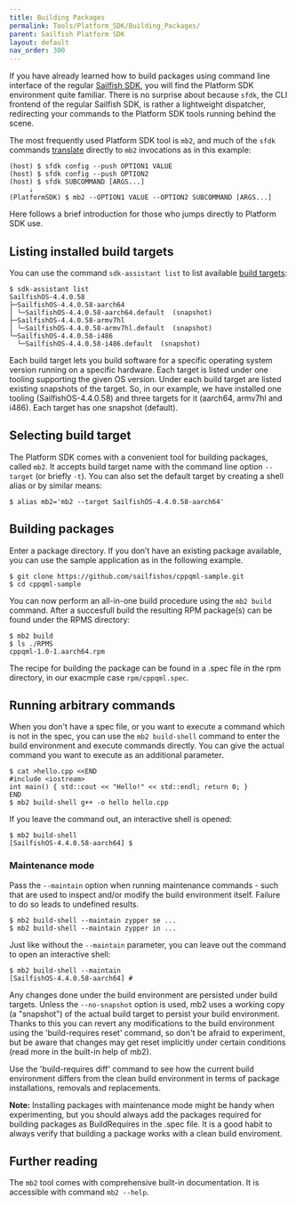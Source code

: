 ```yaml
---
title: Building Packages
permalink: Tools/Platform_SDK/Building_Packages/
parent: Sailfish Platform SDK
layout: default
nav_order: 300
---
```


If you have already learned how to build packages using command line interface of the regular [Sailfish SDK](/Tools/Sailfish_SDK/Building_packages), you will find the Platform SDK environment quite familiar. There is no surprise about because `sfdk`, the CLI frontend of the regular Sailfish SDK, is rather a lightweight dispatcher, redirecting your commands to the Platform SDK tools running behind the scene.

The most frequently used Platform SDK tool is `mb2`, and much of the `sfdk` commands [translate](https://github.com/sailfishos/sailfish-qtcreator/blob/master/share/qtcreator/sfdk/modules/20-building-mb2/manifest.json) directly to `mb2` invocations as in this example:
```nosh
(host) $ sfdk config --push OPTION1 VALUE
(host) $ sfdk config --push OPTION2
(host) $ sfdk SUBCOMMAND [ARGS...]
     ⇣
(PlatformSDK) $ mb2 --OPTION1 VALUE --OPTION2 SUBCOMMAND [ARGS...]
```

Here follows a brief introduction for those who jumps directly to Platform SDK use.

## Listing installed build targets

You can use the command `sdk-assistant list` to list available  [build targets](/Tools/Platform_SDK/Target_Installation/#sailfish-platform-sdk-targets-and-toolings):
```nosh
$ sdk-assistant list
SailfishOS-4.4.0.58
├─SailfishOS-4.4.0.58-aarch64
│ └─SailfishOS-4.4.0.58-aarch64.default  (snapshot)
├─SailfishOS-4.4.0.58-armv7hl
│ └─SailfishOS-4.4.0.58-armv7hl.default  (snapshot)
└─SailfishOS-4.4.0.58-i486
  └─SailfishOS-4.4.0.58-i486.default  (snapshot)
```

Each build target lets you build software for a specific operating system version running on a specific hardware. Each target is listed under one tooling supporting the given OS version. Under each build target are listed existing snapshots of the target. So, in our example, we have installed one tooling (SailfishOS-4.4.0.58) and three targets for it (aarch64, armv7hl and i486). Each target has one snapshot (default).

## Selecting build target

The Platform SDK comes with a convenient tool for building packages, called `mb2`. It accepts build target name with the command line option `--target` (or briefly `-t`). You can also set the default target by creating a shell alias or by similar means:
```nosh
$ alias mb2='mb2 --target SailfishOS-4.4.0.58-aarch64'
```

## Building packages

Enter a package directory. If you don’t have an existing package available, you can use the sample application as in the following example.
```nosh
$ git clone https://github.com/sailfishos/cppqml-sample.git
$ cd cppqml-sample
```

You can now perform an all-in-one build procedure using the `mb2 build` command. After a succesfull build the resulting RPM package(s) can be found under the RPMS directory:
```nosh
$ mb2 build
$ ls ./RPMS
cppqml-1.0-1.aarch64.rpm
```

The recipe for building the package can be found in a .spec file in the rpm directory, in our exacmple case `rpm/cppqml.spec`.

## Running arbitrary commands

When you don't have a spec file, or you want to execute a command which is not in the spec, you can use the `mb2 build-shell` command to enter the build environment and execute commands directly. You can give the actual command you want to execute as an additional parameter.
```nosh
$ cat >hello.cpp <<END
#include <iostream>
int main() { std::cout << "Hello!" << std::endl; return 0; }
END
$ mb2 build-shell g++ -o hello hello.cpp
```

If you leave the command out, an interactive shell is opened:
```nosh
$ mb2 build-shell
[SailfishOS-4.4.0.58-aarch64] $
```

### Maintenance mode

Pass the `--maintain` option when running maintenance commands - such that are used to inspect and/or modify the build environment itself. Failure to do so leads to undefined results.
```nosh
$ mb2 build-shell --maintain zypper se ...
$ mb2 build-shell --maintain zypper in ...
```

Just like without the `--maintain` parameter, you can leave out the command to open an interactive shell:
```nosh
$ mb2 build-shell --maintain
[SailfishOS-4.4.0.58-aarch64] #
```

Any changes done under the build environment are persisted under build targets. Unless the `--no-snapshot` option is used, mb2 uses a working copy (a "snapshot") of the actual build target to persist your build environment. Thanks to this you can revert any modifications to the build environment using the 'build-requires reset' command, so don't be afraid to experiment, but be aware that changes may get reset implicitly under certain conditions (read more in the built-in help of mb2).

Use the 'build-requires diff' command to see how the current build environment differs from the clean build environment in terms of package installations, removals and replacements.

**Note:** Installing packages with maintenance mode might be handy when experimenting, but you should always add the packages required for building packages as BuildRequires in the .spec file. It is a good habit to always verify that building a package works with a clean build enviroment.

## Further reading

The `mb2` tool comes with comprehensive built-in documentation. It is accessible with command `mb2 --help`.
